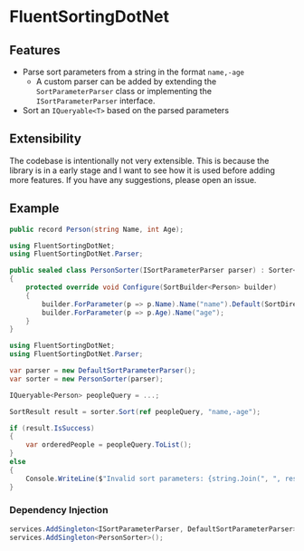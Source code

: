 # FluentSortingDotNet

## Features

- Parse sort parameters from a string in the format `name,-age`
    - A custom parser can be added by extending the `SortParameterParser` class or implementing the `ISortParameterParser` interface.
- Sort an `IQueryable<T>` based on the parsed parameters

## Extensibility

The codebase is intentionally not very extensible. This is because the library is in a early stage and I want to see how it is used before adding more features. If you have any suggestions, please open an issue.

## Example

```csharp
public record Person(string Name, int Age);
```

```csharp
using FluentSortingDotNet;
using FluentSortingDotNet.Parser;

public sealed class PersonSorter(ISortParameterParser parser) : Sorter<Person>(parser)
{
    protected override void Configure(SortBuilder<Person> builder)
    {
        builder.ForParameter(p => p.Name).Name("name").Default(SortDirection.Descending);
        builder.ForParameter(p => p.Age).Name("age");
    }
}
```

```csharp
using FluentSortingDotNet;
using FluentSortingDotNet.Parser;

var parser = new DefaultSortParameterParser();
var sorter = new PersonSorter(parser);

IQueryable<Person> peopleQuery = ...;

SortResult result = sorter.Sort(ref peopleQuery, "name,-age");

if (result.IsSuccess)
{
    var orderedPeople = peopleQuery.ToList();
}
else 
{
    Console.WriteLine($"Invalid sort parameters: {string.Join(", ", result.InvalidSortParameters)}");
}
```

### Dependency Injection

```csharp
services.AddSingleton<ISortParameterParser, DefaultSortParameterParser>();
services.AddSingleton<PersonSorter>();
```
